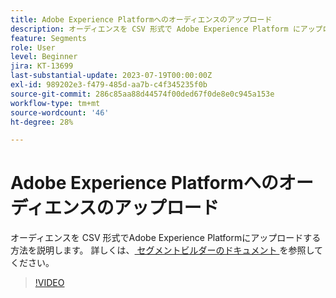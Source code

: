 ```yaml
---
title: Adobe Experience Platformへのオーディエンスのアップロード
description: オーディエンスを CSV 形式で Adobe Experience Platform にアップロードする方法について説明します。
feature: Segments
role: User
level: Beginner
jira: KT-13699
last-substantial-update: 2023-07-19T00:00:00Z
exl-id: 989202e3-f479-485d-aa7b-c4f345235f0b
source-git-commit: 286c85aa88d44574f00ded67f0de8e0c945a153e
workflow-type: tm+mt
source-wordcount: '46'
ht-degree: 28%

---
```


# Adobe Experience Platformへのオーディエンスのアップロード

オーディエンスを CSV 形式でAdobe Experience Platformにアップロードする方法を説明します。 詳しくは、[ セグメントビルダーのドキュメント ](https://experienceleague.adobe.com/ja/docs/experience-platform/segmentation/ui/audience-portal#import-audience) を参照してください。

>[!VIDEO](https://video.tv.adobe.com/v/3421714/?learn=on&enablevpops)

